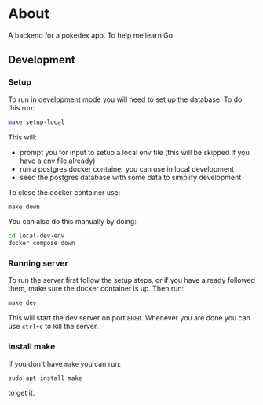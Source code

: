 # About
A backend for a pokedex app. To help me learn Go.

## Development
### Setup
To run in development mode you will need to set up the database. To do this run:
```sh
make setup-local
```
This will:
- prompt you for input to setup a local env file (this will be skipped if you have a env file already)
- run a postgres docker container you can use in local development
- seed the postgres database with some data to simplify development

To close the docker container use:
```sh
make down
```
You can also do this manually by doing:
```sh
cd local-dev-env
docker compose down
```
### Running server
To run the server first follow the setup steps, or if you have already followed them, make sure the docker container is up. Then run:
```sh
make dev
```
This will start the dev server on port `8080`. Whenever you are done you can use `ctrl+c` to kill the server.
### install make
If you don't have `make` you can run:
```sh
sudo apt install make
```
to get it.